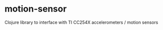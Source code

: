motion-sensor
=============

Clojure library to interface with TI CC254X accelerometers / motion sensors
